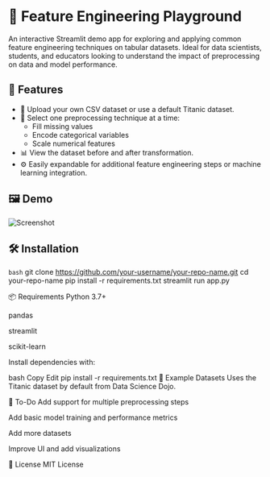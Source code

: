# 🧠 Feature Engineering Playground

An interactive Streamlit demo app for exploring and applying common feature engineering techniques on tabular datasets. Ideal for data scientists, students, and educators looking to understand the impact of preprocessing on data and model performance.

## 🚀 Features

- 📁 Upload your own CSV dataset or use a default Titanic dataset.
- 🧹 Select one preprocessing technique at a time:
  - Fill missing values
  - Encode categorical variables
  - Scale numerical features
- 📊 View the dataset before and after transformation.
- ⚙️ Easily expandable for additional feature engineering steps or machine learning integration.

## 🖼️ Demo

![Screenshot](screenshot.png) <!-- Add a screenshot if available -->

## 🛠️ Installation

```bash```
git clone https://github.com/your-username/your-repo-name.git
cd your-repo-name
pip install -r requirements.txt
streamlit run app.py

📦 Requirements
Python 3.7+

pandas

streamlit

scikit-learn

Install dependencies with:

bash
Copy
Edit
pip install -r requirements.txt
🧪 Example Datasets
Uses the Titanic dataset by default from Data Science Dojo.

📌 To-Do
 Add support for multiple preprocessing steps

 Add basic model training and performance metrics

 Add more datasets

 Improve UI and add visualizations

📄 License
MIT License
